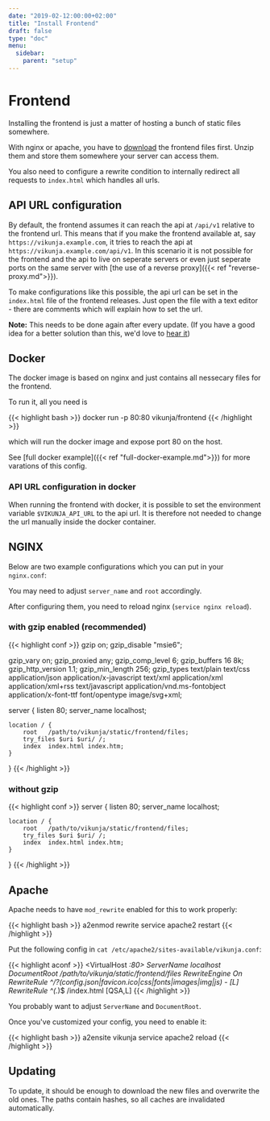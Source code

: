 ```yaml
---
date: "2019-02-12:00:00+02:00"
title: "Install Frontend"
draft: false
type: "doc"
menu:
  sidebar:
    parent: "setup"
---
```


# Frontend

Installing the frontend is just a matter of hosting a bunch of static files somewhere.

With nginx or apache, you have to [download](https://vikunja.io/en/download/) the frontend files first.
Unzip them and store them somewhere your server can access them.

You also need to configure a rewrite condition to internally redirect all requests to `index.html` which handles all urls. 

## API URL configuration

By default, the frontend assumes it can reach the api at `/api/v1` relative to the frontend url.
This means that if you make the frontend available at, say `https://vikunja.example.com`, it tries to reach the api
at `https://vikunja.example.com/api/v1`.
In this scenario it is not possible for the frontend and the api to live on seperate servers or even just seperate 
ports on the same server with [the use of a reverse proxy]({{< ref "reverse-proxy.md">}}).

To make configurations like this possible, the api url can be set in the `index.html` file of the frontend releases.
Just open the file with a text editor - there are comments which will explain how to set the url.

**Note:** This needs to be done again after every update. 
(If you have a good idea for a better solution than this, we'd love to [hear it](https://vikunja.io/contact/))

## Docker

The docker image is based on nginx and just contains all nessecary files for the frontend.

To run it, all you need is

{{< highlight bash >}}
docker run -p 80:80 vikunja/frontend
{{< /highlight >}}

which will run the docker image and expose port 80 on the host.

See [full docker example]({{< ref "full-docker-example.md">}}) for more varations of this config.

### API URL configuration in docker

When running the frontend with docker, it is possible to set the environment variable `$VIKUNJA_API_URL` to the api url.
It is therefore not needed to change the url manually inside the docker container.

## NGINX

Below are two example configurations which you can put in your `nginx.conf`:

You may need to adjust `server_name` and `root` accordingly.

After configuring them, you need to reload nginx (`service nginx reload`).

### with gzip enabled (recommended)

{{< highlight conf >}}
gzip  on;
gzip_disable "msie6";

gzip_vary on;
gzip_proxied any;
gzip_comp_level 6;
gzip_buffers 16 8k;
gzip_http_version 1.1;
gzip_min_length 256;
gzip_types text/plain text/css application/json application/x-javascript text/xml application/xml application/xml+rss text/javascript application/vnd.ms-fontobject application/x-font-ttf font/opentype image/svg+xml;

server {
    listen       80;
    server_name  localhost;

    location / {
        root   /path/to/vikunja/static/frontend/files;
        try_files $uri $uri/ /;
        index  index.html index.htm;
    }
}
{{< /highlight >}}

### without gzip

{{< highlight conf >}}
server {
    listen       80;
    server_name  localhost;

    location / {
        root   /path/to/vikunja/static/frontend/files;
        try_files $uri $uri/ /;
        index  index.html index.htm;
    }
}
{{< /highlight >}}

## Apache

Apache needs to have `mod_rewrite` enabled for this to work properly:

{{< highlight bash >}}
a2enmod rewrite
service apache2 restart
{{< /highlight >}}

Put the following config in `cat /etc/apache2/sites-available/vikunja.conf`:

{{< highlight aconf >}}
<VirtualHost *:80>
    ServerName localhost
    DocumentRoot /path/to/vikunja/static/frontend/files
    RewriteEngine On
    RewriteRule ^\/?(config\.json|favicon\.ico|css|fonts|images|img|js) - [L]
    RewriteRule ^(.*)$ /index.html [QSA,L]
</VirtualHost>
{{< /highlight >}}

You probably want to adjust `ServerName` and `DocumentRoot`.

Once you've customized your config, you need to enable it:

{{< highlight bash >}}
a2ensite vikunja
service apache2 reload
{{< /highlight >}}

## Updating

To update, it should be enough to download the new files and overwrite the old ones.
The paths contain hashes, so all caches are invalidated automatically.
